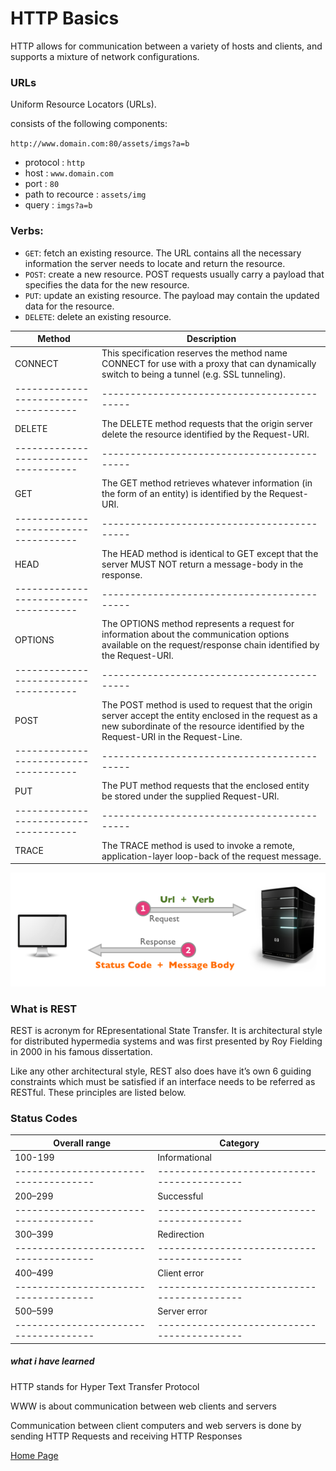 # HTTP Basics
HTTP allows for communication between a variety of hosts and clients, and supports a mixture of network configurations.

### URLs

Uniform Resource Locators (URLs).

consists of the following components:

`http://www.domain.com:80/assets/imgs?a=b`
- protocol : `http`
- host : `www.domain.com`
- port : `80`
- path to recource : `assets/img`
- query : `imgs?a=b`

### Verbs:
- `GET`: fetch an existing resource. The URL contains all the necessary information the server needs to locate and return the resource.
- `POST`: create a new resource. POST requests usually carry a payload that specifies the data for the new resource.
- `PUT`: update an existing resource. The payload may contain the updated data for the resource.
- `DELETE`: delete an existing resource.

**Method**                           | **Description**
-------------------------------------|-------------------------------------------
CONNECT                              | This specification reserves the method name CONNECT for use with a proxy that can dynamically switch to being a tunnel (e.g. SSL tunneling).
-------------------------------------|-------------------------------------------
DELETE                               | The DELETE method requests that the origin server delete the resource identified by the Request-URI.
-------------------------------------|-------------------------------------------
GET                                  | The GET method retrieves whatever information (in the form of an entity) is identified by the Request-URI.
-------------------------------------|-------------------------------------------
HEAD                                 | The HEAD method is identical to GET except that the server MUST NOT return a message-body in the response.
-------------------------------------|-------------------------------------------
OPTIONS                              | The OPTIONS method represents a request for information about the communication options available on the request/response chain identified by the Request-URI.
-------------------------------------|-------------------------------------------
POST                                 | The POST method is used to request that the origin server accept the entity enclosed in the request as a new subordinate of the resource identified by the Request-URI in the Request-Line.
-------------------------------------|-------------------------------------------
PUT                                  | The PUT method requests that the enclosed entity be stored under the supplied Request-URI.
-------------------------------------|-------------------------------------------
TRACE                                | The TRACE method is used to invoke a remote, application-layer loop-back of the request message.

![http](./img/http.png)

### What is REST

REST is acronym for REpresentational State Transfer. It is architectural style for distributed hypermedia systems and was first presented by Roy Fielding in 2000 in his famous dissertation.

Like any other architectural style, REST also does have it’s own 6 guiding constraints which must be satisfied if an interface needs to be referred as RESTful. These principles are listed below.

### Status Codes

**Overall range**                           | **Category**
-------------------------------------|-------------------------------------------
100-199                              | Informational
-------------------------------------|-------------------------------------------
200–299                              | Successful
-------------------------------------|-------------------------------------------
300–399                              | Redirection
-------------------------------------|-------------------------------------------
400–499                              | Client error
-------------------------------------|-------------------------------------------
500–599                              | Server error
-------------------------------------|-------------------------------------------

##### what i have learned 

HTTP stands for Hyper Text Transfer Protocol

WWW is about communication between web clients and servers

Communication between client computers and web servers is done by sending HTTP Requests and receiving HTTP Responses


[Home Page](https://osamamousa204.github.io/reading-notes-401/)
